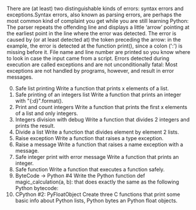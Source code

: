  There are (at least) two distinguishable kinds of errors: syntax errors and exceptions.Syntax errors, also known as parsing errors, are perhaps the most common kind of complaint you get while you are still learning Python:
The parser repeats the offending line and displays a little ‘arrow’ pointing at the earliest point in the line where the error was detected. The error is caused by (or at least detected at) the token preceding the arrow: in the example, the error is detected at the function print(), since a colon (':') is missing before it. File name and line number are printed so you know where to look in case the input came from a script.
Errors detected during execution are called exceptions and are not unconditionally fatal: Most exceptions are not handled by programs, however, and result in error messages.

0. Safe list printing
Write a function that prints x elements of a list.
1. Safe printing of an integers list
Write a function that prints an integer with "{:d}".format().
2. Print and count integers
Write a function that prints the first x elements of a list and only integers.
3. Integers division with debug
Write a function that divides 2 integers and prints the result.
4. Divide a list
Write a function that divides element by element 2 lists.
5. Raise exception
Write a function that raises a type exception.
6. Raise a message
Write a function that raises a name exception with a message.
7. Safe integer print with error message
Write a function that prints an integer.
8. Safe function
Write a function that executes a function safely.
9. ByteCode -> Python #4
Write the Python function def magic_calculation(a, b): that does exactly the same as the following Python bytecode:
10. CPython #2: PyFloatObject
Create three C functions that print some basic info about Python lists, Python bytes an Python float objects.
